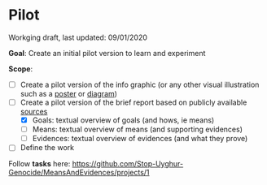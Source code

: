 # Pilot

Workging draft, last updated: 09/01/2020

**Goal**: Create an initial pilot version to learn and experiment

**Scope**:

- [ ] Create a pilot version of the info graphic (or any other visual illustration such as a [poster](Concept/MeansAndEvidencesPoster.pdf) or [diagram](Concept/MeansAndEvidencesDiagram.pdf))
- [ ] Create a pilot version of the brief report based on publicly available [sources](Sources.md)
  - [x] Goals: textual overview of goals (and hows, ie means)
  - [ ] Means: textual overview of means (and supporting evidences)
  - [ ] Evidences: textual overview of evidences (and what they prove)
- [ ] Define the work

Follow **tasks** here: https://github.com/Stop-Uyghur-Genocide/MeansAndEvidences/projects/1

